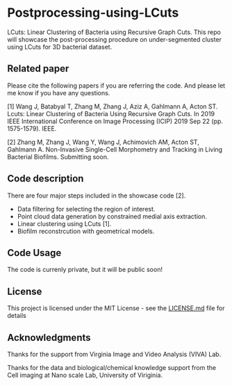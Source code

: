 # Postprocessing-using-LCuts
LCuts: Linear Clustering of Bacteria using Recursive Graph Cuts. This repo will showcase the post-processing procedure on under-segmented cluster using LCuts for 3D bacterial dataset.

## Related paper
Please cite the following papers if you are referring the code. And please let me know if you have any questions.

[1] Wang J, Batabyal T, Zhang M, Zhang J, Aziz A, Gahlmann A, Acton ST. Lcuts: Linear Clustering of Bacteria Using Recursive Graph Cuts. In 2019 IEEE International Conference on Image Processing (ICIP) 2019 Sep 22 (pp. 1575-1579). IEEE.

[2] Zhang M, Zhang J, Wang Y, Wang J, Achimovich AM, Acton ST, Gahlmann A. Non-Invasive Single-Cell Morphometry and Tracking in Living Bacterial Biofilms. Submitting soon.

## Code description
There are four major steps included in the showcase code [2].
- Data filtering for selecting the region of interest.
- Point cloud data generation by constrained medial axis extraction.
- Linear clustering using LCuts [1].
- Biofilm reconstrcution with geometrical models.

## Code Usage
The code is currenly private, but it will be public soon!

## License

This project is licensed under the MIT License - see the [LICENSE.md](LICENSE.md) file for details

## Acknowledgments
Thanks for the support from Virginia Image and Video Analysis (VIVA) Lab.

Thanks for the data and biological/chemical knowledge support from the Cell imaging at Nano scale Lab, University of Viriginia.
